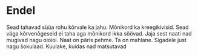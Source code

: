 Endel
=====
Sead tahavad süüa rohu kõrvale ka jahu. Mõnikord ka kreegikivisid. Sead väga kõrvenõgeseid ei taha aga mõnikord ikka söövad. 
Jaja sest naati nad mugivad nagu oioioi. Naat on päris pehme. Ta on mahlane. Sigadele just nagu šokulaad. Kuulake, kuidas
nad matsutavad

